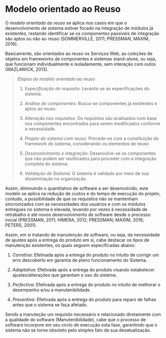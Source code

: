# Modelo orientado ao Reuso

O *modelo orientado ao reuso* se aplica nos casos em que o desenvolvimento de sistema estiver focado na integração de módulos já existentes, restando identificar se os componentes passíveis de integração são aptos ou não ao reuso (SOMMERVILLE, 2011; PRESSMAN, MAXIM, 2016).

Basicamente, são orientados ao reuso os Serviços Web, as coleções de objetos em frameworks de componentes e sistemas stand-alone, ou seja, que funcionam individualmente e isoladamente, sem interação com outos (WAZLAWICK, 2013).

> *Etapas do modelo orientado ao reuso*
>
> 1. *Especificação de requisito*: Levanta-se as especificações do sistema.
> 
> 2. *Análise de componentes*: Busca-se componentes já existentes e aptos ao reuso.
>
> 3. *Alteração nos requisitos*: Os requisitos são analisados com base nos componentes encontrados para serem modificados conforme a necessidade.
>
> 4. *Projeto do sistema com reuso*: Procede-se com a constituição do framework do sistema, considerando os elementos de reuso
>
> 6. *Desenvolvimento e integração*: Desenvolve-se os componentes que não podem ser reutilizados para proceder com a integração completa do sistema.
>
> 7. *Validação de Sistema*: O sistema é validado por meio de sua disseminação na organização.


Assim, diminuindo o quantitativo de software a ser desenvolvido, este modelo se aplica na redução de custos e do tempo de execução do projeto, contudo, a possibilidade de que os requisitos não se mantenham sincronizados com as necessidades dos usuários e com os módulos entregues no sistema é elevada, levando por vezes à necessidade de retrabalho e até novos desenvolvimento de software desde o processo inicial (PRESSMAN, 2011; HIMERA, 2012; PRESSMAN; MAXIM, 2016; PETERS, 2001).

Assim,  em si tratando de manutenção de software, ou seja, da necessidade de ajustes após a entrega do produto em si, cabe destacar os tipos de manutenção existentes, os quais seguem especificadas abaixo:

1. *Corretiva*: Efetivada após a entrega do produto no intuito de corrigir um erro descoberto em garantia de pleno funcionamento do Sistema.
   
2. *Adaptativa*: Efetivada após a entrega do produto visando estabelecer ajustes/alterações que garantam o uso do sistema.

3. *Perfectiva*: Efetivada após a entrega do produto no intuito de melhorar o desempenho e/ou a manutenibilidade.

4. *Preventiva*: Efetivada após a entrega do produto para reparo de falhas antes que o sistema se faça afetado.

Sendo a manuteção um requisito necessário e relacionado diretamente com a qualidade do software (Manutenibilidade), cabe que o processo de software incorpore em seu circlo de execução esta fase, garantindo que o sistema não se torne obsoleto pelo simples fato de sua desatualização.